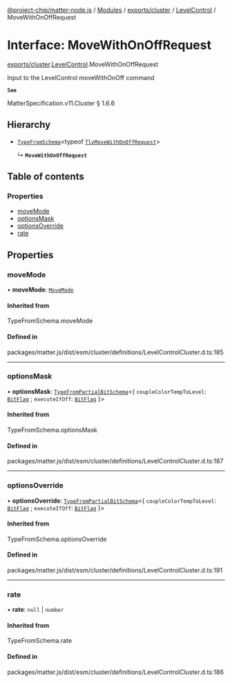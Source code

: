 [@project-chip/matter-node.js](../README.md) / [Modules](../modules.md) / [exports/cluster](../modules/exports_cluster.md) / [LevelControl](../modules/exports_cluster.LevelControl.md) / MoveWithOnOffRequest

# Interface: MoveWithOnOffRequest

[exports/cluster](../modules/exports_cluster.md).[LevelControl](../modules/exports_cluster.LevelControl.md).MoveWithOnOffRequest

Input to the LevelControl moveWithOnOff command

**`See`**

MatterSpecification.v11.Cluster § 1.6.6

## Hierarchy

- [`TypeFromSchema`](../modules/exports_tlv.md#typefromschema)\<typeof [`TlvMoveWithOnOffRequest`](../modules/exports_cluster.LevelControl.md#tlvmovewithonoffrequest)\>

  ↳ **`MoveWithOnOffRequest`**

## Table of contents

### Properties

- [moveMode](exports_cluster.LevelControl.MoveWithOnOffRequest.md#movemode)
- [optionsMask](exports_cluster.LevelControl.MoveWithOnOffRequest.md#optionsmask)
- [optionsOverride](exports_cluster.LevelControl.MoveWithOnOffRequest.md#optionsoverride)
- [rate](exports_cluster.LevelControl.MoveWithOnOffRequest.md#rate)

## Properties

### moveMode

• **moveMode**: [`MoveMode`](../enums/exports_cluster.LevelControl.MoveMode.md)

#### Inherited from

TypeFromSchema.moveMode

#### Defined in

packages/matter.js/dist/esm/cluster/definitions/LevelControlCluster.d.ts:185

___

### optionsMask

• **optionsMask**: [`TypeFromPartialBitSchema`](../modules/exports_schema.md#typefrompartialbitschema)\<\{ `coupleColorTempToLevel`: [`BitFlag`](../modules/exports_schema.md#bitflag) ; `executeIfOff`: [`BitFlag`](../modules/exports_schema.md#bitflag)  }\>

#### Inherited from

TypeFromSchema.optionsMask

#### Defined in

packages/matter.js/dist/esm/cluster/definitions/LevelControlCluster.d.ts:187

___

### optionsOverride

• **optionsOverride**: [`TypeFromPartialBitSchema`](../modules/exports_schema.md#typefrompartialbitschema)\<\{ `coupleColorTempToLevel`: [`BitFlag`](../modules/exports_schema.md#bitflag) ; `executeIfOff`: [`BitFlag`](../modules/exports_schema.md#bitflag)  }\>

#### Inherited from

TypeFromSchema.optionsOverride

#### Defined in

packages/matter.js/dist/esm/cluster/definitions/LevelControlCluster.d.ts:191

___

### rate

• **rate**: ``null`` \| `number`

#### Inherited from

TypeFromSchema.rate

#### Defined in

packages/matter.js/dist/esm/cluster/definitions/LevelControlCluster.d.ts:186

